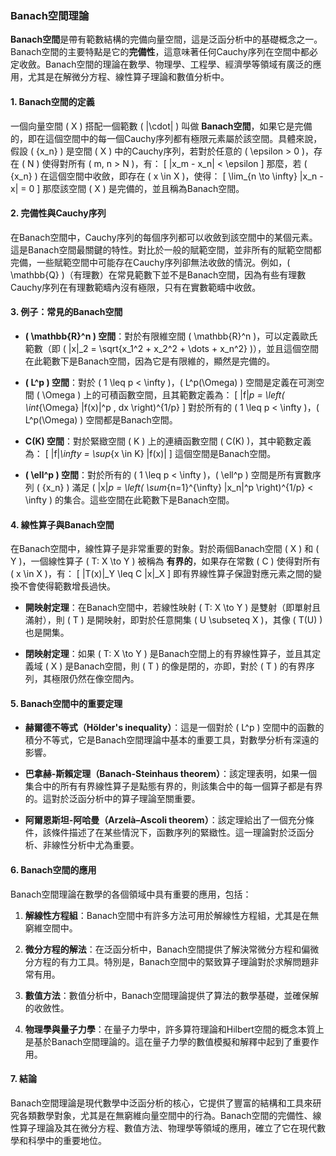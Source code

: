 ### Banach空間理論

**Banach空間**是帶有範數結構的完備向量空間，這是泛函分析中的基礎概念之一。Banach空間的主要特點是它的**完備性**，這意味著任何Cauchy序列在空間中都必定收斂。Banach空間的理論在數學、物理學、工程學、經濟學等領域有廣泛的應用，尤其是在解微分方程、線性算子理論和數值分析中。

#### 1. Banach空間的定義

一個向量空間 \( X \) 搭配一個範數 \( \|\cdot\| \) 叫做 **Banach空間**，如果它是完備的，即在這個空間中的每一個Cauchy序列都有極限元素屬於該空間。具體來說，假設 \( \{x_n\} \) 是空間 \( X \) 中的Cauchy序列，若對於任意的 \( \epsilon > 0 \)，存在 \( N \) 使得對所有 \( m, n > N \)，有：
\[
\|x_m - x_n\| < \epsilon
\]
那麼，若 \( \{x_n\} \) 在這個空間中收斂，即存在 \( x \in X \)，使得：
\[
\lim_{n \to \infty} \|x_n - x\| = 0
\]
那麼該空間 \( X \) 是完備的，並且稱為Banach空間。

#### 2. 完備性與Cauchy序列

在Banach空間中，Cauchy序列的每個序列都可以收斂到該空間中的某個元素。這是Banach空間最關鍵的特性。對比於一般的賦範空間，並非所有的賦範空間都完備，一些賦範空間中可能存在Cauchy序列卻無法收斂的情況。例如，\( \mathbb{Q} \)（有理數）在常見範數下並不是Banach空間，因為有些有理數Cauchy序列在有理數範疇內沒有極限，只有在實數範疇中收斂。

#### 3. 例子：常見的Banach空間

- **\( \mathbb{R}^n \) 空間**：對於有限維空間 \( \mathbb{R}^n \)，可以定義歐氏範數（即 \( \|x\|_2 = \sqrt{x_1^2 + x_2^2 + \dots + x_n^2} \)），並且這個空間在此範數下是Banach空間，因為它是有限維的，顯然是完備的。
  
- **\( L^p \) 空間**：對於 \( 1 \leq p < \infty \)，\( L^p(\Omega) \) 空間是定義在可測空間 \( \Omega \) 上的可積函數空間，且其範數定義為：
  \[
  \|f\|_p = \left( \int_{\Omega} |f(x)|^p \, dx \right)^{1/p}
  \]
  對於所有的 \( 1 \leq p < \infty \)，\( L^p(\Omega) \) 空間都是Banach空間。

- **C(K) 空間**：對於緊緻空間 \( K \) 上的連續函數空間 \( C(K) \)，其中範數定義為：
  \[
  \|f\|_\infty = \sup_{x \in K} |f(x)|
  \]
  這個空間是Banach空間。

- **\( \ell^p \) 空間**：對於所有的 \( 1 \leq p < \infty \)，\( \ell^p \) 空間是所有實數序列 \( \{x_n\} \) 滿足 \( \|x\|_p = \left( \sum_{n=1}^{\infty} |x_n|^p \right)^{1/p} < \infty \) 的集合。這些空間在此範數下是Banach空間。

#### 4. 線性算子與Banach空間

在Banach空間中，線性算子是非常重要的對象。對於兩個Banach空間 \( X \) 和 \( Y \)，一個線性算子 \( T: X \to Y \) 被稱為 **有界的**，如果存在常數 \( C \) 使得對所有 \( x \in X \)，有：
\[
\|T(x)\|_Y \leq C \|x\|_X
\]
即有界線性算子保證對應元素之間的變換不會使得範數增長過快。

- **開映射定理**：在Banach空間中，若線性映射 \( T: X \to Y \) 是雙射（即單射且滿射），則 \( T \) 是開映射，即對於任意開集 \( U \subseteq X \)，其像 \( T(U) \) 也是開集。

- **閉映射定理**：如果 \( T: X \to Y \) 是Banach空間上的有界線性算子，並且其定義域 \( X \) 是Banach空間，則 \( T \) 的像是閉的，亦即，對於 \( T \) 的有界序列，其極限仍然在像空間內。

#### 5. Banach空間中的重要定理

- **赫爾德不等式（Hölder's inequality）**：這是一個對於 \( L^p \) 空間中的函數的積分不等式，它是Banach空間理論中基本的重要工具，對數學分析有深遠的影響。

- **巴拿赫-斯賴定理（Banach-Steinhaus theorem）**：該定理表明，如果一個集合中的所有有界線性算子是點態有界的，則該集合中的每一個算子都是有界的。這對於泛函分析中的算子理論至關重要。

- **阿爾恩斯坦-阿哈曼（Arzelà–Ascoli theorem）**：該定理給出了一個充分條件，該條件描述了在某些情況下，函數序列的緊緻性。這一理論對於泛函分析、非線性分析中尤為重要。

#### 6. Banach空間的應用

Banach空間理論在數學的各個領域中具有重要的應用，包括：

1. **解線性方程組**：Banach空間中有許多方法可用於解線性方程組，尤其是在無窮維空間中。

2. **微分方程的解法**：在泛函分析中，Banach空間提供了解決常微分方程和偏微分方程的有力工具。特別是，Banach空間中的緊致算子理論對於求解問題非常有用。

3. **數值方法**：數值分析中，Banach空間理論提供了算法的數學基礎，並確保解的收斂性。

4. **物理學與量子力學**：在量子力學中，許多算符理論和Hilbert空間的概念本質上是基於Banach空間理論的。這在量子力學的數值模擬和解釋中起到了重要作用。

#### 7. 結論

Banach空間理論是現代數學中泛函分析的核心，它提供了豐富的結構和工具來研究各類數學對象，尤其是在無窮維向量空間中的行為。Banach空間的完備性、線性算子理論及其在微分方程、數值方法、物理學等領域的應用，確立了它在現代數學和科學中的重要地位。